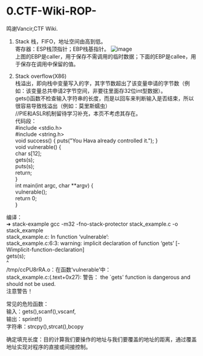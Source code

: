 # 0.CTF-Wiki-ROP-
鸣谢Vancir,CTF Wiki.

01. Stack
 栈，FIFO，地址空间由高到低。  
 寄存器：ESP栈顶指针；EBP栈基指针。 
 ![image](https://user-images.githubusercontent.com/96966904/147868209-111ed65e-04a2-41fa-8af4-f2372b9e4cfe.png)  
 上图的EBP是caller，用于保存不需调用的临时数据；下面的EBP是callee，用于保存在调用中保留的值。  

02. Stack overflow(X86)  
 栈溢出，即向栈中变量写入的字，其字节数超出了该变量申请的字节数（例如：该变量总共申请2字节空间，非要往里面存32位int型数据）。  
 gets()函数不检查输入字符串的长度，而是以回车来判断输入是否结束，所以很容易导致栈溢出（例如：莫里斯蠕虫）  
 //PIE和ASLR机制留待学习补充，本页不考虑其存在。   
 代码段：  
   #include <stdio.h>  
   #include <string.h>  
   void success() { puts("You Hava already controlled it."); }  
   void vulnerable() {  
     char s[12];  
     gets(s);  
     puts(s);  
     return;  
   }  
   int main(int argc, char **argv) {  
     vulnerable();  
     return 0;  
   }  
     
 编译：  
   ➜  stack-example gcc -m32 -fno-stack-protector stack_example.c -o stack_example   
  stack_example.c: In function ‘vulnerable’:  
  stack_example.c:6:3: warning: implicit declaration of function ‘gets’ [-Wimplicit-function-declaration]  
     gets(s);  
     ^  
  /tmp/ccPU8rRA.o：在函数‘vulnerable’中：  
  stack_example.c:(.text+0x27): 警告： the `gets' function is dangerous and should not be used.  
  注意警告！  
    
  常见的危险函数：  
  输入：gets(),scanf(),vscanf,  
  输出：sprintf()  
  字符串：strcpy(),strcat(),bcopy  
    
  确定填充长度：目的计算我们要操作的地址与我们要覆盖的地址的距离，通过覆盖地址实现对程序的直接或间接控制。
